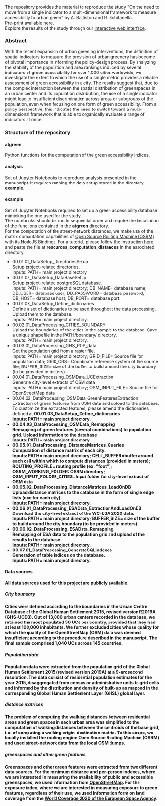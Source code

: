 <p>The repository provides the material to reproduce the study "On the need to move from a single indicator to a multi-dimensional framework to measure accessibility to urban green" by A. Battiston and R. Schifanella. <br>
Pre-print available <a href="https://arxiv.org/abs/2308.05538">here</a>.  <br>
Explore the results of the study through our <a href="http://atgreen.hpc4ai.unito.it/">interactive web interface</a>. <p>

### Abstract
<p> With the recent expansion of urban greening interventions, the definition of spatial indicators to measure the provision of urban greenery has become of pivotal importance in informing the policy-design process. By analyzing the stability of the population and area rankings induced by several indicators of green accessibility for over 1,000 cities worldwide, we investigate the extent to which the use of a single metric provides a reliable assessment of green accessibility in a city. The results suggest that, due to the complex interaction between the spatial distribution of greenspaces in an urban center and its population distribution, the use of a single indicator might lead to insufficient discrimination across areas or subgroups of the population, even when focusing on one form of green accessibility. From a policy perspective, this indicates the need to switch toward a multi-dimensional framework that is able to organically evaluate a range of indicators at once. <p>

### Structure of the repository

#### atgreen
<p> Python functions for the computation of the green accessibility indices. <p>  

#### analysis
<p> Set of Jupyter Notebooks to reproduce analysis presented in the manuscript. It requires running the data setup stored in the directory <b>example</b>. <p> 

#### example
<p> Set of Jupyter Notebooks required to set up a green accessibility database mimicking the one used for the study. <br>
The notebooks should be run in sequential order and require the installation of the functions contained in the <b>atgreen</b> directory. <br>
For the computation of the street-network distances, we make use of the matrix computation capabilities of <a href="https://github.com/Project-OSRM/osrm-backend">Open Source Routing Machine (OSRM)</a> with its NodeJS Bindings. For a tutorial, please follow the instruction <a href="https://gis-ops.com/osrm-nodejs-bindings/">here</a> and paste the file at <b>resources_computation_distances</b> in the associated directory. <p>

<ul>
  <li> 00.01.01_DataSetup_DirectoriesSetup </li> Setup project-related directories. <br>  Inputs: PATH= main project directory </li> 
  <li> 00.01.02_DataSetup_DataBaseSetup </li>  Setup project-related postgreSQL database. <br>  Inputs: PATH= main project directory; DB_NAME= database name; DB_USER= database user; DB_PASSWORD= database password; DB_HOST= database host; DB_PORT= database port.     </li>
  <li> 00.01.03_DataSetup_Define_dictionaries </li>  Define a set of dictionaries to be used throughout the data processing. Upload them to the database. <br>  Inputs: PATH= main project directory.    </li>
  <li> 00.02.01_DataProcessing_CITIES_BOUNDARY </li>   Upload the boundaries of the cities in the sample to the database. Save a unique shapefile in the PATH/boundary/ directory. <br>  Inputs: PATH= main project directory.  </li>
  <li> 00.03.01_DataProcessing_GHS_POP_data </li>   Get the population grid from a raster file. <br>  Inputs: PATH= main project directory; GRID_FILE= Source file for population data; GRID_CRS= Coordinate reference system of the source file; BUFFER_SIZE= size of the buffer to build around the city boundary (to be provided in meters).  </li>
  <li> 00.04.01_DataProcessing_OSMData_UCExtraction </li>   Generate city-level extracts of OSM data  <br>  Inputs: PATH= main project directory; OSM_INPUT_FILE= Source file for OpenStreetMap data.  </li>
  <li> 00.04.02_DataProcessing_OSMData_GreenFeaturesExtraction </li>  Extraction of green features from OSM data and upload to the database. To customize the extracted features, please amend the dictionaries defined at <b>00.01.03_DataSetup_Define_dictionaries<b> <br>  Inputs: PATH= main project directory.  </li>
  <li> 00.04.03_DataProcessing_OSMData_Remapping </li>   Remapping of green features (several combinations) to population grid. Upload information to the database <br>  Inputs: PATH= main project directory.  </li>
 <li> 00.05.01_DataProcessing_DistanceMatrices_Queries </li>   Computation of distance matrix of each city. <br>  Inputs: PATH= main project directory; 
CELL_BUFFER=buffer around each cell within which to compute distances (provided in meters); ROUTING_PROFILE= routing profile (ex: "foot"); OSRM_WORKING_FOLDER: OSRM directory; OSM_INPUT_FOLDER_CITIES=Input folder for city-level extract of OSM data </li>
 <li> 00.05.02_DataProcessing_DistanceMatrices_LoadOnDB </li>   Upload distance matrices to the database in the form of single edge lists (one for each city). <br>  Inputs: PATH= main project directory. </li>
   <li> 00.06.01_DataProcessing_ESAData_ExtractionAndLoadOnDB </li>    Download the city-level extract of the WC-ESA 2020 data. <br>  Inputs: PATH= main project directory; BUFFER_SIZE= size of the buffer to build around the city boundary (to be provided in meters). </li>
    <li> 00.06.02_DataProcessing_ESAData_Remapping </li>   Remapping of ESA data to the population grid and upload of the results to the database <br>  Inputs: PATH= main project directory. </li>
  <li> 00.07.01_DataProcessing_GenerateSQLindexes </li>   Generation of table indices on the database. <br>  Inputs: PATH= main project directory. </li>
</ul>

#### Data sources
All data sources used for this project are publicly available. 

##### City boundary
Cities were defined according to the boundaries in the Urban Centre Database of the Global Human Settlement 2015, revised version R2019A (GHS-UCDB). Out of 13,000 urban centers recorded in the database, we retained the most populated 50 UCs per country, provided that they had at least 100,000 inhabitants. We further excluded cities whose quality for which the quality of the OpenStreetMap (OSM) data was deemed insufficient according to the procedure described in the manuscript. The final sample comprised 1,040 UCs across 145 countries.

##### Population data
Population data were extracted from the population grid of the Global Human Settlement 2015 (revised version 2019A) at a 9-arcsecond resolution. The data consist of residential population estimates for the year 2015, disaggregated from census or administrative units to grid cells and informed by the distribution and density of built-up as mapped in the corresponding Global Human Settlement Layer (GHSL) global layer.

##### distance matrices
The problem of computing the walking distances between residential areas and green spaces in each urban area was simplified to the computation of walking distances between the centroids of the base grid, i.e. of computing a walking origin-destination matrix. To this scope, we locally installed the routing engine Open Source Routing Machine (OSRM) and used street-network data from the local OSM dumps.

##### greenspaces and other green features
Greenspaces and other green features were extracted from two different data sources. For the minimum distance and per-person indexes, where we are interested in measuring the availability of public and accessible greenspaces, we used information from <a href="https://www.openstreetmap.org/#map=12/53.3575/-1.5056">OpenStreetMap</a>. For the exposure index, where we are interested in measuring exposure to green features, regardless of their use, we used information form on land coverage from the <a href="https://worldcover2020.esa.int/">World Coverage 2020 of the European Space Agency</a>.





 
